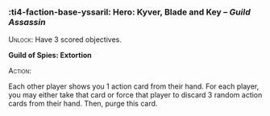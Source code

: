 ### :ti4-faction-base-yssaril: **Hero**: Kyver, Blade and Key – _Guild Assassin_

<span style="font-variant:small-caps;">Unlock</span>: Have 3 scored objectives.

**Guild of Spies: Extortion**

<span style="font-variant:small-caps;">Action</span>:

Each other player shows you 1 action card from their hand. For each player, you may either take that card or force that player to discard 3 random action cards from their hand. Then, purge this card.

